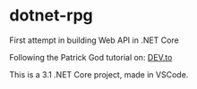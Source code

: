 # dotnet-rpg

First attempt in building Web API in .NET Core

Following the Patrick God tutorial on: [DEV.to](https://dev.to/_patrickgod/net-core-3-1-web-api-entity-framework-jumpstart-part-1-4jla)

This is a 3.1 .NET Core project, made in VSCode.
